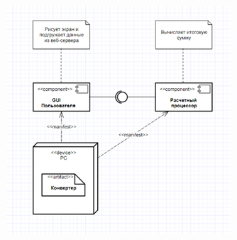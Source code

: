 ![](https://github.com/IlyaDanilovich/Currency-Converter/blob/master/Diagrams/Deployment/DeploymentDiagram.PNG)
